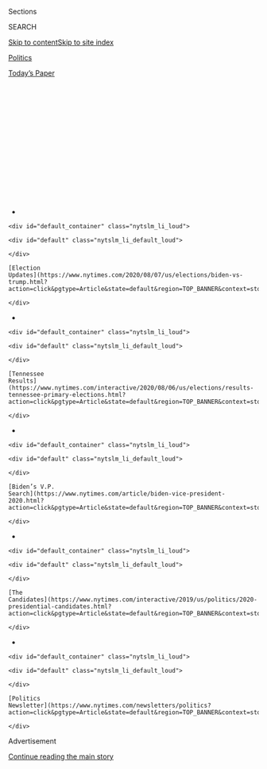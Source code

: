 <div id="app">

<div>

<div>

<div>

<div class="NYTAppHideMasthead css-1q2w90k e1suatyy0">

<div class="section css-ui9rw0 e1suatyy2">

<div class="css-eph4ug er09x8g0">

<div class="css-6n7j50">

</div>

<span class="css-1dv1kvn">Sections</span>

<div class="css-10488qs">

<span class="css-1dv1kvn">SEARCH</span>

</div>

[Skip to content](#site-content)[Skip to site index](#site-index)

</div>

<div id="masthead-section-label" class="css-1wr3we4 eaxe0e00">

[Politics](https://www.nytimes.com/section/politics)

</div>

<div class="css-10698na e1huz5gh0">

</div>

</div>

<div id="masthead-bar-one" class="section hasLinks css-15hmgas e1csuq9d3">

<div class="css-uqyvli e1csuq9d0">

</div>

<div class="css-1uqjmks e1csuq9d1">

</div>

<div class="css-9e9ivx">

[](https://myaccount.nytimes.com/auth/login?response_type=cookie&client_id=vi)

</div>

<div class="css-1bvtpon e1csuq9d2">

[Today’s Paper](https://www.nytimes.com/section/todayspaper)

</div>

</div>

</div>

</div>

<div data-aria-hidden="false">

<div id="site-content" role="main">

<div>

<div class="css-1aor85t" style="opacity:0.000000001;z-index:-1;visibility:hidden">

<div class="css-1hqnpie">

<div class="css-epjblv">

<span class="css-17xtcya">[Politics](/section/politics)</span><span class="css-x15j1o">|</span><span class="css-fwqvlz">Russia
Continues Interfering in Election to Try to Help Trump, U.S.
Intelligence Says</span>

</div>

<div class="css-k008qs">

<div class="css-1iwv8en">

<span class="css-18z7m18"></span>

<div>

</div>

</div>

<span class="css-1n6z4y">https://nyti.ms/2PA1EJ6</span>

<div class="css-1705lsu">

<div class="css-4xjgmj">

<div class="css-4skfbu" role="toolbar" data-aria-label="Social Media Share buttons, Save button, and Comments Panel with current comment count" data-testid="share-tools">

  - 
  - 
  - 
  - 
    
    <div class="css-6n7j50">
    
    </div>

  - 

</div>

</div>

</div>

</div>

</div>

</div>

<div id="NYT_TOP_BANNER_REGION" class="css-13pd83m">

<div>

<div id="styln-elections-notifications-menu" class="section interactive-content interactive-size-medium css-1edisqu">

<div class="css-17ih8de interactive-body">

<div class="nytslm_innerContainer" data-aria-live="polite">

<div class="nytslm_title">

</div>

  - 
    
    <div id="default_container" class="nytslm_li_loud">
    
    <div id="default" class="nytslm_li_default_loud">
    
    </div>
    
    [Election
    Updates](https://www.nytimes.com/2020/08/07/us/elections/biden-vs-trump.html?action=click&pgtype=Article&state=default&region=TOP_BANNER&context=storylines_menu)
    
    </div>

  - 
    
    <div id="default_container" class="nytslm_li_loud">
    
    <div id="default" class="nytslm_li_default_loud">
    
    </div>
    
    [Tennessee
    Results](https://www.nytimes.com/interactive/2020/08/06/us/elections/results-tennessee-primary-elections.html?action=click&pgtype=Article&state=default&region=TOP_BANNER&context=storylines_menu)
    
    </div>

  - 
    
    <div id="default_container" class="nytslm_li_loud">
    
    <div id="default" class="nytslm_li_default_loud">
    
    </div>
    
    [Biden’s V.P.
    Search](https://www.nytimes.com/article/biden-vice-president-2020.html?action=click&pgtype=Article&state=default&region=TOP_BANNER&context=storylines_menu)
    
    </div>

  - 
    
    <div id="default_container" class="nytslm_li_loud">
    
    <div id="default" class="nytslm_li_default_loud">
    
    </div>
    
    [The
    Candidates](https://www.nytimes.com/interactive/2019/us/politics/2020-presidential-candidates.html?action=click&pgtype=Article&state=default&region=TOP_BANNER&context=storylines_menu)
    
    </div>

  - 
    
    <div id="default_container" class="nytslm_li_loud">
    
    <div id="default" class="nytslm_li_default_loud">
    
    </div>
    
    [Politics
    Newsletter](https://www.nytimes.com/newsletters/politics?action=click&pgtype=Article&state=default&region=TOP_BANNER&context=storylines_menu)
    
    </div>

</div>

</div>

</div>

</div>

</div>

<div id="top-wrapper" class="css-1sy8kpn">

<div id="top-slug" class="css-l9onyx">

Advertisement

</div>

[Continue reading the main story](#after-top)

<div class="ad top-wrapper" style="text-align:center;height:100%;display:block;min-height:250px">

<div id="top" class="place-ad" data-position="top" data-size-key="top">

</div>

</div>

<div id="after-top">

</div>

</div>

<div>

<div id="sponsor-wrapper" class="css-1hyfx7x">

<div id="sponsor-slug" class="css-19vbshk">

Supported by

</div>

[Continue reading the main story](#after-sponsor)

<div id="sponsor" class="ad sponsor-wrapper" style="text-align:center;height:100%;display:block">

</div>

<div id="after-sponsor">

</div>

</div>

<div class="css-186x18t">

</div>

<div class="css-1vkm6nb ehdk2mb0">

# Russia Continues Interfering in Election to Try to Help Trump, U.S. Intelligence Says

</div>

But a new assessment says China would prefer to see the president
defeated, though it is not clear Beijing is doing much to meddle in the
2020 campaign to help Joseph R. Biden Jr.

<div class="css-79elbk" data-testid="photoviewer-wrapper">

<div class="css-z3e15g" data-testid="photoviewer-wrapper-hidden">

</div>

<div class="css-1a48zt4 ehw59r15" data-testid="photoviewer-children">

![<span class="css-16f3y1r e13ogyst0" data-aria-hidden="true">Joseph R.
Biden Jr. last week in Wilmington, Del. A new intelligence assessment
said Russia continues to interfere in the election on President Trump’s
behalf, while China prefers Mr.
Biden.</span><span class="css-cnj6d5 e1z0qqy90" itemprop="copyrightHolder"><span class="css-1ly73wi e1tej78p0">Credit...</span><span><span>Michelle
V. Agins/The New York
Times</span></span></span>](https://static01.nyt.com/images/2020/08/09/us/politics/09DC-INTEL/merlin_175047585_bb745441-bc29-4907-be99-56a1b4493a5d-articleLarge.jpg?quality=75&auto=webp&disable=upscale)

</div>

</div>

<div class="css-18e8msd">

<div class="css-vp77d3 epjyd6m0">

<div class="css-hus3qt ey68jwv0" data-aria-hidden="true">

[![Julian E.
Barnes](https://static01.nyt.com/images/2019/12/13/reader-center/author-julian-barnes/author-julian-barnes-thumbLarge.png
"Julian E. Barnes")](https://www.nytimes.com/by/julian-e-barnes)

</div>

<div class="css-1baulvz">

By [<span class="css-1baulvz last-byline" itemprop="name">Julian E.
Barnes</span>](https://www.nytimes.com/by/julian-e-barnes)

</div>

</div>

  - 
    
    <div class="css-ld3wwf e16638kd2">
    
    Published Aug. 7, 2020Updated Aug. 8, 2020,
    <span class="css-epvm6">11:05 a.m. ET</span>
    
    </div>

  - 
    
    <div class="css-4xjgmj">
    
    <div class="css-pvvomx" role="toolbar" data-aria-label="Social Media Share buttons, Save button, and Comments Panel with current comment count" data-testid="share-tools">
    
      - 
      - 
      - 
      - 
        
        <div class="css-6n7j50">
        
        </div>
    
      - 
    
    </div>
    
    </div>

</div>

</div>

<div class="section meteredContent css-1r7ky0e" name="articleBody" itemprop="articleBody">

<div class="css-1fanzo5 StoryBodyCompanionColumn">

<div class="css-53u6y8">

WASHINGTON — Russia is using a range of techniques to denigrate Joseph
R. Biden Jr., American intelligence officials said Friday in their first
public assessment that Moscow continues to try to interfere in the 2020
campaign to help President Trump.

At the same time, the officials said China preferred that Mr. Trump be
defeated in November and was weighing whether to take more aggressive
action in the election.

But officials briefed on the intelligence said that Russia was the far
graver, and more immediate, threat. While China seeks to gain influence
in American politics, its leaders have not yet decided to wade directly
into the presidential contest, however much they may dislike Mr. Trump,
the officials said.

The assessment, included in a
[statement](https://www.dni.gov/index.php/newsroom/press-releases/item/2139-statement-by-ncsc-director-william-evanina-election-threat-update-for-the-american-public)
released by William R. Evanina, the director of the National
Counterintelligence and Security Center, suggested the intelligence
community was treading carefully, reflecting the political heat
generated by previous findings.

</div>

</div>

<div class="css-1fanzo5 StoryBodyCompanionColumn">

<div class="css-53u6y8">

[The White House has objected in the
past](https://www.nytimes.com/2020/08/08/magazine/us-russia-intelligence.html?)
to conclusions that Moscow is working to help Mr. Trump, and Democrats
on Capitol Hill have expressed growing concern that the intelligence
agencies are not being forthright enough about Russia’s preference for
him and that the agencies are introducing China’s anti-Trump stance to
balance the scales.

</div>

</div>

<div>

</div>

<div class="css-1fanzo5 StoryBodyCompanionColumn">

<div class="css-53u6y8">

The assessment appeared to draw a distinction between what it called the
“range of measures” being deployed by Moscow to influence the election
and its conclusion that China prefers that Mr. Trump be defeated.

It cited efforts coming out of pro-Russia forces in Ukraine to damage
Mr. Biden and Kremlin-linked figures who “are also seeking to boost
President Trump’s candidacy on social media and Russian television.”

China, it said, has so far signaled its position mostly through
increased public criticism of the administration’s tough line on China
on a variety of fronts.

</div>

</div>

<div class="css-1fanzo5 StoryBodyCompanionColumn">

<div class="css-53u6y8">

An American official briefed on the intelligence said it was wrong to
equate the two countries. Russia, the official said, is a tornado,
capable of inflicting damage on American democracy now. China is more
like climate change, the official said: The threat is real and grave,
but more long term.

<div id="NYT_MAIN_CONTENT_1_REGION" class="css-9tf9ac">

<div>

<div id="styln-nfldraft-updates-block" class="section interactive-content interactive-size-medium css-1ftcdic">

<div class="css-17ih8de interactive-body">

</div>

</div>

</div>

</div>

Democratic lawmakers made the same point about the report, which also
found that Iran was seeking “to undermine U.S. democratic institutions,
President Trump, and to divide the country” ahead of the general
election.

“Unfortunately, today’s statement still treats three actors of differing
intent and capability as equal threats to our democratic elections,”
Speaker Nancy Pelosi and Representative Adam B. Schiff, the chairman of
the House Intelligence Committee, said in a joint statement.

Asked about the report during a news conference on Friday night at his
golf club in New Jersey, Mr. Trump said, “The last person Russia wants
to see in office is Donald Trump because nobody’s been tougher on Russia
than I have.” He said that if Mr. Biden won the presidency, “China would
own our country.”

Aides and allies of Mr. Biden assailed Mr. Trump, saying that he had
repeatedly sided with President Vladimir V. Putin on whether Russia had
intervened to help him in 2016 and that he had been impeached by the
House for trying to pressure Ukraine into helping him undercut Mr.
Biden.

“Donald Trump has publicly and repeatedly invited, emboldened and even
tried to coerce foreign interference in American elections,” said Tony
Blinken, a senior adviser to the former vice president.

</div>

</div>

<div class="css-79elbk" data-testid="photoviewer-wrapper">

<div class="css-z3e15g" data-testid="photoviewer-wrapper-hidden">

</div>

<div class="css-1a48zt4 ehw59r15" data-testid="photoviewer-children">

![<span class="css-16f3y1r e13ogyst0" data-aria-hidden="true">Trump
supporters in Ohio on Thursday, during the president’s visit to a
factory in
Clyde.</span><span class="css-cnj6d5 e1z0qqy90" itemprop="copyrightHolder"><span class="css-1ly73wi e1tej78p0">Credit...</span><span>Anna
Moneymaker for The New York
Times</span></span>](https://static01.nyt.com/images/2020/08/07/us/politics/07dc-intel01/merlin_175407054_9a9b0d69-0170-45e3-b16e-925039855ed2-articleLarge.jpg?quality=75&auto=webp&disable=upscale)

</div>

</div>

<div class="css-1fanzo5 StoryBodyCompanionColumn">

<div class="css-53u6y8">

It is not clear how much China is doing to interfere directly in the
presidential election. Intelligence officials have briefed Congress in
recent days that much of Beijing’s focus is on state and local races.
But Mr. Evanina’s statement on Friday suggested China was on weighing an
increased effort.

</div>

</div>

<div class="css-1fanzo5 StoryBodyCompanionColumn">

<div class="css-53u6y8">

“Although China will continue to weigh the risks and benefits of
aggressive action, its public rhetoric over the past few months has
grown increasingly critical of the current administration’s Covid-19
response, closure of China’s Houston Consulate and actions on other
issues,” Mr. Evanina said.

Mr. Evanina pointed to growing tensions over territorial claims in the
South China Sea, Hong Kong autonomy, the TikTok app and other issues.
China, officials have said, has also tried to collect information on the
presidential campaigns, as it has in previous contests.

The release on Friday was short on specifics, but that was largely
because the intelligence community is intent on trying to protect its
sources of information, said Senator Angus King, the Maine independent
who caucuses with the Democrats.

“The director has basically put the American people on notice that
Russia in particular, also China and Iran, are going to be trying to
meddle in this election and undermine our democratic system,” said Mr.
King, a member of the Senate Intelligence Committee.

Intelligence officials said there was no way to avoid political
criticism when releasing information about the election. An official
with the Office of the Director of National Intelligence said that the
goal was not to rank order threats and that Russia, China and Iran all
pose a danger to the election.

Fighting over the intelligence reports, the official said, only benefits
adversaries trying to sow divisions.

</div>

</div>

<div class="css-1fanzo5 StoryBodyCompanionColumn">

<div class="css-53u6y8">

While both Beijing and Moscow have a preference, the Chinese and Russian
influence campaigns are very different, officials said.

Outside of a few scattered examples, it is hard to find much evidence of
intensifying Chinese influence efforts that could have a national
effect.

Much of what China is doing currently amounts to using its economic
might to influence local politics, officials said. But that is hardly
new. Beijing is also using a variety of means to push back on various
Trump administration policies, including tariffs and bans on Chinese
tech companies, but those efforts are not covert and it is unclear if
they would have an effect on presidential politics.

Russia, but not China, is trying to “actively influence” the outcome of
the 2020 election, said the American official briefed on the underlying
intelligence.

“The fact that adversaries like China or Iran don’t like an American
president’s policies is normal fare,” said Jeremy Bash, a former Obama
administration official. “What’s abnormal, disturbing and dangerous is
that an adversary like Russia is actively trying to get Trump
re-elected.”

Russia tried to use influence campaigns during 2018 midterm voting to
try to sway public opinion, but it did not successfully tamper with
voting infrastructure.

Mr. Evanina said it would be difficult for adversarial countries to try
to manipulate voting results on a large scale. But nevertheless, the
countries could try to interfere in the voting process or take steps
aimed at “calling into question the validity of the election results.”

</div>

</div>

<div class="css-1fanzo5 StoryBodyCompanionColumn">

<div class="css-53u6y8">

The new release comes on the heels of congressional briefings that have
alarmed lawmakers, particularly Democrats. Those briefings have
described a stepped-up Chinese pressure campaign, as well as efforts by
Moscow to paint Mr. Biden as corrupt.

“Ahead of the 2020 U.S. elections, foreign states will continue to use
covert and overt influence measures in their attempts to sway U.S.
voters’ preferences and perspectives, shift U.S. policies, increase
discord in the United States, and undermine the American people’s
confidence in our democratic process,” Mr. Evanina said in a statement.

The statement called out Andriy Derkach, a pro-Russia member of
Ukraine’s Parliament who has been involved in releasing information
about Mr. Biden. Intelligence officials said he had ties to Russian
intelligence.

Intelligence officials have briefed Congress in recent weeks on details
of the Russian efforts to tarnish Mr. Biden as corrupt, prompting
[senior Democrats to
request](https://www.nytimes.com/2020/07/20/us/politics/congress-disinformation-biden-russia-ukraine.html)
more information.

A Senate committee led by Senator Ron Johnson, Republican of Wisconsin,
has been leading an investigation of Mr. Biden’s son Hunter Biden and
his work for Burisma, a Ukrainian energy firm. Some intelligence
officials have said that a witness the committee was seeking to call was
a witting or unwitting agent of Russian disinformation.

Democrats had pushed intelligence officials to release more information
to the public, arguing that only a broad declassification of the foreign
interference attempts can inoculate voters against attempts by Russia,
China or other countries to try to influence voting.

[In meetings on Capitol
Hill](https://www.nytimes.com/2020/07/24/us/politics/election-interference-russia-china-iran.html),
Mr. Evanina and other intelligence officials have expanded their
warnings beyond Russia and have included China and Iran, as well. This
year, the Office of the Director of National Intelligence put Mr.
Evanina in charge of election security briefings to Congress and the
campaigns.

</div>

</div>

<div class="css-1fanzo5 StoryBodyCompanionColumn">

<div class="css-53u6y8">

Intelligence and other officials in recent days have been stepping up
their [releases of
information](https://www.nytimes.com/2020/07/24/us/politics/election-interference-russia-china-iran.html)
about foreign interference efforts, and the [State Department has sent
texts](https://www.nytimes.com/2020/08/06/us/politics/election-meddling-texts-russia-iran.html)
to cellphones around the world advertising a $10 million reward for
information on would-be election hackers.

How effective China’s campaign or Russia’s efforts to smear Mr. Biden as
corrupt have been is not clear. Intelligence agencies focus their work
on the intentions of foreign governments, and steer clear of assessing
if those efforts have had an effect on American voters.

The first reactions from Capitol Hill to the release of the assessment
were positive. A joint statement by the Republican and Democratic
leaders of the Senate Intelligence Committee praised it, and asked
colleagues to refrain from politicizing Mr. Evanina’s statement.

Senator Marco Rubio of Florida, the acting Republican chairman of the
committee, and Senator Mark Warner of Virginia, the Democratic vice
chairman, said they hoped Mr. Evanina continued to make more information
available to the public. But they praised him for responding to calls
for more information.

“Evanina’s statement highlights some of the serious and ongoing threats
to our election from China, Russia, and Iran,” the two men’s joint
statement said. “Everyone — from the voting public, local officials, and
members of Congress — needs to be aware of these threats.”

Maggie Haberman contributed reporting from New York.

</div>

</div>

<div>

</div>

</div>

<div>

</div>

<div>

</div>

<div id="NYT_BELOW_MAIN_CONTENT_REGION">

<div>

<div id="STLYN_guide_v1_STYLN_guide_a" class="section css-l08pwh interactive-content interactive-size-medium">

<div class="css-17ih8de interactive-body">

<div class="g-story g-freebird g-max-limit" data-preview-slug="styln-scroll-guide">

</div>

<div id="g-electionguide-id" class="g-electionguide">

<div class="g-electionguide-container">

<div class="g-electionguide-wrapper">

<div class="g-electionguide-logo">

</div>

# Our 2020 Election Guide

Updated Aug. 7, 2020

  - 
    
    -----
    
    ## The Latest
    
      - [Russia is using a range of techniques to denigrate Joe
        Biden](https://www.nytimes.com/2020/08/07/us/politics/russia-china-trump-biden-election-interference.html?action=click&pgtype=Article&state=default&region=BELOW_MAIN_CONTENT&context=storylines_guide),
        American intelligence officials said, declaring that Moscow
        continues to try to interfere in the 2020 campaign to help
        President Trump.

  - 
    
    -----
    
    ## Biden’s V.P. Search
    
      - [Here are 13
        women](https://www.nytimes.com/article/biden-vice-president-2020.html?action=click&pgtype=Article&state=default&region=BELOW_MAIN_CONTENT&context=storylines_guide)
        who have been under consideration to be Joe Biden’s running
        mate, and why each might be chosen — and might not be.

  - 
    
    -----
    
    ## Keep Up With Our Coverage
    
      - Get an
        [email](https://www.nytimes.com/newsletters/politics?action=click&pgtype=Article&state=default&region=BELOW_MAIN_CONTENT&context=storylines_guide)
        recapping the day’s news
    
    <!-- end list -->
    
      - Download our mobile app on
        [iOS](https://apps.apple.com/us/app/nytimes/id284862083?ls=1&mat_click_id=5c79ae7455014fd1bd66b5610c05b8f2-20191112-16948&referrer=mat_click_id%3D5c79ae7455014fd1bd66b5610c05b8f2-20191112-16948%26link_click_id%3D722930677036718082)
        and
        [Android](http://a.localytics.com/android?id=com.nytimes.android&referrer=utm_source%3Dother_nyt_mobile_web%26utm_medium%3DWeb%2520page%26utm_term%3DGeneral%2520Mobile%2520Page%26utm_campaign%3DNYT%2520Mobile%2520General%2520Page)
        and turn on Breaking News and Politics alerts

</div>

</div>

</div>

</div>

</div>

</div>

</div>

<div>

</div>

<div>

<div id="bottom-wrapper" class="css-1ede5it">

<div id="bottom-slug" class="css-l9onyx">

Advertisement

</div>

[Continue reading the main story](#after-bottom)

<div id="bottom" class="ad bottom-wrapper" style="text-align:center;height:100%;display:block;min-height:90px">

</div>

<div id="after-bottom">

</div>

</div>

</div>

</div>

</div>

## Site Index

<div>

</div>

## Site Information Navigation

  - [© <span>2020</span> <span>The New York Times
    Company</span>](https://help.nytimes.com/hc/en-us/articles/115014792127-Copyright-notice)

<!-- end list -->

  - [NYTCo](https://www.nytco.com/)
  - [Contact
    Us](https://help.nytimes.com/hc/en-us/articles/115015385887-Contact-Us)
  - [Work with us](https://www.nytco.com/careers/)
  - [Advertise](https://nytmediakit.com/)
  - [T Brand Studio](http://www.tbrandstudio.com/)
  - [Your Ad
    Choices](https://www.nytimes.com/privacy/cookie-policy#how-do-i-manage-trackers)
  - [Privacy](https://www.nytimes.com/privacy)
  - [Terms of
    Service](https://help.nytimes.com/hc/en-us/articles/115014893428-Terms-of-service)
  - [Terms of
    Sale](https://help.nytimes.com/hc/en-us/articles/115014893968-Terms-of-sale)
  - [Site Map](https://spiderbites.nytimes.com)
  - [Help](https://help.nytimes.com/hc/en-us)
  - [Subscriptions](https://www.nytimes.com/subscription?campaignId=37WXW)

</div>

</div>

</div>

</div>

